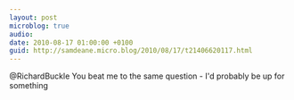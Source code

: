 ```yaml
---
layout: post
microblog: true
audio: 
date: 2010-08-17 01:00:00 +0100
guid: http://samdeane.micro.blog/2010/08/17/t21406620117.html
---
```

@RichardBuckle You beat me to the same question - I'd probably be up for something
